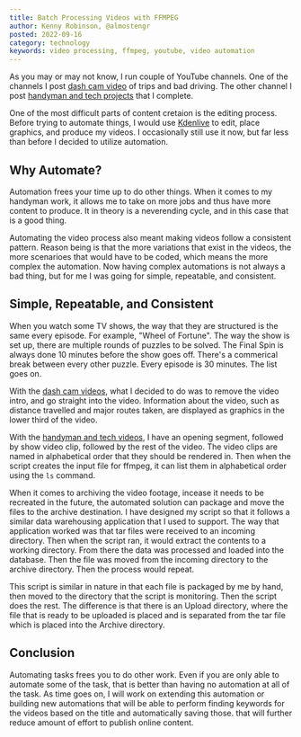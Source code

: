 ```yaml
---
title: Batch Processing Videos with FFMPEG
author: Kenny Robinson, @almostengr
posted: 2022-09-16
category: technology
keywords: video processing, ffmpeg, youtube, video automation
---
```


As you may or may not know, I run couple of YouTube channels. One of the channels I post 
<a href="https://www.youtube.com/c/KennyRamDashCam?sub_confirmation=1" target="_blank">dash cam video</a> 
of trips and bad driving. The other channel I post 
<a href="[#](https://www.youtube.com/c/RobinsonHandyandTechnologyServices?sub_confirmation=1)" target="_blank">handyman and tech projects</a> 
that I complete.

One of the most difficult parts of content cretaion is the editing process. Before trying to 
automate things, I would use <a href="https://kdenlive.org" target="_blank">Kdenlive</a> to 
edit, place graphics, and produce my videos. I occasionally still use it now, but far less 
than before I decided to utilize automation.

## Why Automate?

Automation frees your time up to do other things. When it comes to my handyman work, it allows me 
to take on more jobs and thus have more content to produce. It in theory is a neverending 
cycle, and in this case that is a good thing.

Automating the video process also meant making videos follow a consistent pattern. Reason being 
is that the more variations that exist in the videos, the more scenarioes that would have to be 
coded, which means the more complex the automation. Now having complex automations is not always
a bad thing, but for me I was going for simple, repeatable, and consistent. 

## Simple, Repeatable, and Consistent

When you watch some TV shows, the way that they are structured is the same every episode. For example, 
"Wheel of Fortune". The way the show is set up, there are multiple rounds of puzzles to be solved. 
The Final Spin is always done 10 minutes before the show goes off. There's a commerical break between
every other puzzle. Every episode is 30 minutes. The list goes on.

With the <a href="https://www.youtube.com/c/KennyRamDashCam?sub_confirmation=1" target="_blank">dash cam videos</a>, 
what I decided to do was to remove the video 
intro, and go straight into the video. Information about the video, such as distance travelled and 
major routes taken, are displayed as graphics in the lower third of the video.

With the <a href="https://www.youtube.com/c/RobinsonHandyandTechnologyServices?sub_confirmation=1" target="_blank">handyman and tech videos</a>, 
I have an opening segment, followed by show video clip, followed by the rest of the video.
The video clips are named in alphabetical order that they should be rendered in. Then when the 
script creates the input file for ffmpeg, it can list them in alphabetical order using the 
```ls``` command. 

When it comes to archiving the video footage, incease it needs to be recreated in the future, the 
automated solution can package and move the files to the archive destination. I have designed my 
script so that it follows a similar data warehousing application that I used to support. The way 
that application worked was that tar files were received to an incoming directory. Then when the 
script ran, it would extract the contents to a working directory. From there the data was processed 
and loaded into the database. Then the file was moved from the incoming directory to the archive
directory. Then the process would repeat. 

This script is similar in nature in that each file is packaged by me by hand, then moved to the 
directory that the script is monitoring. Then the script does the rest. The difference is that there
is an Upload directory, where the file that is ready to be uploaded is placed and is separated 
from the tar file which is placed into the Archive directory.

## Conclusion

Automating tasks frees you to do other work. Even if you are only able to automate some of the task, 
that is better than having no automation at all of the task. As time goes on, I will work 
on extending this automation or building new automations that will be able to perform finding 
keywords for the videos based on the title and automatically saving those. that will further 
reduce amount of effort to publish online content.

